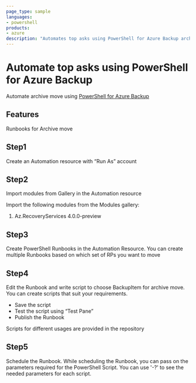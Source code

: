```yaml
---
page_type: sample
languages:
- powershell
products:
- azure
description: "Automates top asks using PowerShell for Azure Backup archive feature"
---
```


# Automate top asks using PowerShell for Azure Backup

Automate archive move using [PowerShell for Azure Backup](https://docs.microsoft.com/en-us/azure/backup/archive-tier-support)

## Features

Runbooks for Archive move

## Step1
Create an Automation resource with “Run As” account

## Step2
Import modules from Gallery in the Automation resource

Import the following modules from the Modules gallery:
1. Az.RecoveryServices 4.0.0-preview 

## Step3
Create PowerShell Runbooks in the Automation Resource. You can create multiple Runbooks based on which set of RPs you want to move

## Step4
Edit the Runbook and write script to choose BackupItem for archive move. You can create scripts that suit your requirements.
- Save the script
- Test the script using “Test Pane”
- Publish the Runbook

Scripts for different usages are provided in the repository

## Step5
Schedule the Runbook. While scheduling the Runbook, you can pass on the parameters required for the PowerShell Script. You can use '-?' to see the needed parameters for each script.
